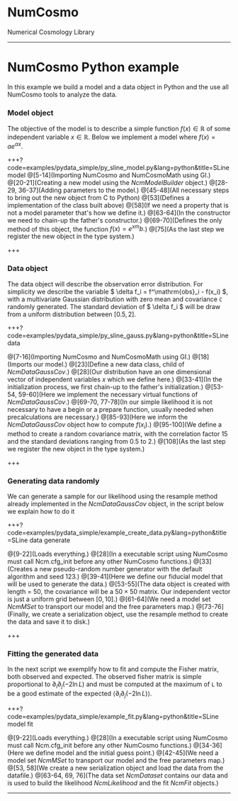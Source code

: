 # NumCosmo 

Numerical Cosmology Library

---

# NumCosmo Python example

In this example we build a model and a data object in Python and the use all NumCosmo
tools to analyze the data.

### Model object

The objective of the model is to describe a simple function $f(x) \in \mathbb{R}$ of some 
independent variable $x \in \mathbb{R}$. Below we implement a model where $f(x) = a e^{\alpha x}$.

+++?code=examples/pydata_simple/py_sline_model.py&lang=python&title=SLine model
@[5-14](Importing NumCosmo and NumCosmoMath using GI.)
@[20-21](Creating a new model using the *NcmModelBuilder* object.)
@[28-29, 36-37](Adding parameters to the model.)
@[45-48](All necessary steps to bring out the new object from C to Python)
@[53](Defines a implementation of the class built above)
@[58](If we need a property that is not a model parameter that's how we define it.)
@[63-64](In the constructor we need to chain-up the father's constructor.)
@[69-70](Defines the only method of this object, the function $f(x) = e^{x m}b.$)
@[75](As the last step we register the new object in the type system.)

+++

### Data object

The data object will describe the observation error distribution. For simplicity we describe 
the variable $ \delta f_i = f^\mathrm{obs}_i - f(x_i) $, with a multivariate Gaussian distribution with zero 
mean and covariance `C` randomly generated. The standard deviation of $ \delta f_i $ will 
be draw from a uniform distribution between $[0.5, 2]$.

+++?code=examples/pydata_simple/py_sline_gauss.py&lang=python&title=SLine data

@[7-16](Importing NumCosmo and NumCosmoMath using GI.)
@[18](Imports our model.)
@[23](Define a new data class, child of *NcmDataGaussCov*.)
@[28](Our distribution have an one dimensional vector of independent variables $x$ which we define here.)
@[33-41](In the initialization process, we first chain-up to the father's initialization.)
@[53-54, 59-60](Here we implement the necessary virtual functions of *NcmDataGaussCov*.)
@[69-70, 77-78](In our simple likelihood it is not necessary to have a begin or a prepare function, usually needed when precalculations are necessary.)
@[85-93](Here we inform the *NcmDataGaussCov* object how to compute $f(x_i)$.)
@[95-100](We define a method to create a random covariance matrix, with the correlation factor 15 and the standard deviations ranging from 0.5 to 2.)
@[108](As the last step we register the new object in the type system.)

+++

### Generating data randomly

We can generate a sample for our likelihood using the resample method already 
implemented in the *NcmDataGaussCov* object, in the script below we explain how
to do it

+++?code=examples/pydata_simple/example_create_data.py&lang=python&title=SLine data generate

@[9-22](Loads everything.)
@[28](In a executable script using NumCosmo must call Ncm.cfg_init before any other NumCosmo functions.)
@[33](Creates a new pseudo-random number generator with the default algorithm and seed 123.)
@[39-41](Here we define our fiducial model that will be used to generate the data.)
@[53-55](The data object is created with length = $50$, the covariance will be a $50\times50$ matrix. Our independent vector is just a uniform grid between $[0, 10]$.)
@[61-64](We need a model set *NcmMSet* to transport our model and the free parameters map.)
@[73-76](Finally, we create a serialization object, use the resample method to create the data and save it to disk.)

+++

### Fitting the generated data

In the next script we exemplify how to fit and compute the Fisher matrix, both observed and expected.
The observed fisher matrix is simple proportional to $\partial_i\partial_j(-2\ln L)$
and must be computed at the maximum of `L` to be a good estimate of the expected 
$\langle\partial_i\partial_j(-2\ln L)\rangle$.

+++?code=examples/pydata_simple/example_fit.py&lang=python&title=SLine model fit

@[9-22](Loads everything.)
@[28](In a executable script using NumCosmo must call Ncm.cfg_init before any other NumCosmo functions.)
@[34-36](Here we define model and the initial guess point.)
@[42-45](We need a model set *NcmMSet* to transport our model and the free parameters map.)
@[53, 58](We create a new serialization object and load the data from the datafile.)
@[63-64, 69, 76](The data set *NcmDataset* contains our data and is used to build the likelihood *NcmLikelihood* and the fit *NcmFit* objects.)

---

























